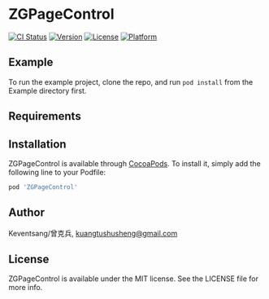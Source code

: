 # ZGPageControl

[![CI Status](https://img.shields.io/travis/Keventsang/曾克兵/ZGPageControl.svg?style=flat)](https://travis-ci.org/Keventsang/曾克兵/ZGPageControl)
[![Version](https://img.shields.io/cocoapods/v/ZGPageControl.svg?style=flat)](https://cocoapods.org/pods/ZGPageControl)
[![License](https://img.shields.io/cocoapods/l/ZGPageControl.svg?style=flat)](https://cocoapods.org/pods/ZGPageControl)
[![Platform](https://img.shields.io/cocoapods/p/ZGPageControl.svg?style=flat)](https://cocoapods.org/pods/ZGPageControl)

## Example

To run the example project, clone the repo, and run `pod install` from the Example directory first.

## Requirements

## Installation

ZGPageControl is available through [CocoaPods](https://cocoapods.org). To install
it, simply add the following line to your Podfile:

```ruby
pod 'ZGPageControl'
```

## Author

Keventsang/曾克兵, kuangtushusheng@gmail.com

## License

ZGPageControl is available under the MIT license. See the LICENSE file for more info.

